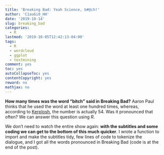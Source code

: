 ```yaml
---
title: 'Breaking Bad: Yeah Science, b#@ch!'
author: 'C1au6i0_HH'
date: '2019-10-14'
slug: breaking_bad
categories: 
  - R
lastmod: '2019-10-05T12:42:13-04:00'
tags:
  - R
  - wordcloud
  - ggplot
  - textmining
comment: yes
toc: yes
autoCollapseToc: yes
contentCopyright: yes
reward: no
mathjax: no
---
```

**How many times was the word “bitch” said in Breaking Bad?** Aaron Paul thinks that he used the word at least one hundred times, whereas, according to [Kerplosh]( https://www.youtube.com/watch?v=WVR476WHmR8), the number is actually 54.  Was it pronounced that often? We can answer this question using *R*.
<!--more-->

We don’t need to watch the entire show again: **with the subtitles and some coding we can get to the bottom of this much quicker**. I wrote a function to import and make the subtitles tidy, few lines of code to tokenize the dialogue, and I got all the words pronounced in Breaking Bad (code is at the end of the post).













